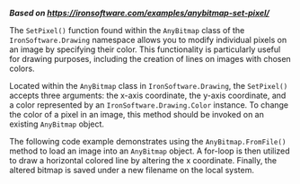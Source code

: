 ***Based on <https://ironsoftware.com/examples/anybitmap-set-pixel/>***

The `SetPixel()` function found within the `AnyBitmap` class of the `IronSoftware.Drawing` namespace allows you to modify individual pixels on an image by specifying their color. This functionality is particularly useful for drawing purposes, including the creation of lines on images with chosen colors.

Located within the `AnyBitmap` class in `IronSoftware.Drawing`, the `SetPixel()` accepts three arguments: the x-axis coordinate, the y-axis coordinate, and a color represented by an `IronSoftware.Drawing.Color` instance. To change the color of a pixel in an image, this method should be invoked on an existing `AnyBitmap` object.

The following code example demonstrates using the `AnyBitmap.FromFile()` method to load an image into an `AnyBitmap` object. A for-loop is then utilized to draw a horizontal colored line by altering the x coordinate. Finally, the altered bitmap is saved under a new filename on the local system.